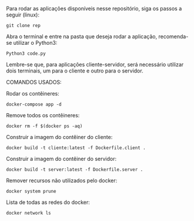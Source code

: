 Para rodar as aplicações disponíveis nesse repositório, siga os passos a seguir (linux):


```
git clone rep
```

Abra o terminal e entre na pasta que deseja rodar a aplicação, recomenda-se utilizar o Python3:

```
Python3 code.py
```

Lembre-se que, para aplicações cliente-servidor, será necessário utilizar dois terminais, um para o cliente e outro para o servidor.

COMANDOS USADOS:


Rodar os contêineres: 
```
docker-compose app -d
```

Remove todos os contêineres: 
```
docker rm -f $(docker ps -aq)
```

Construir a imagem do contêiner do cliente: 
```
docker build -t cliente:latest -f Dockerfile.client .
```

Construir a imagem do contêiner do servidor: 
```
docker build -t server:latest -f Dockerfile.server .
```

Remover recursos não utilizados pelo docker: 
```
docker system prune
```

Lista de todas as redes do docker: 
```
docker network ls
```
